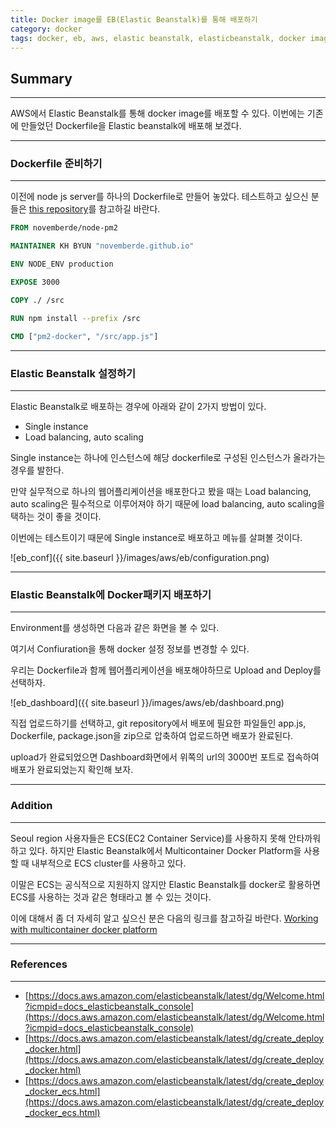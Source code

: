 ```yaml
---
title: Docker image를 EB(Elastic Beanstalk)를 통해 배포하기
category: docker
tags: docker, eb, aws, elastic beanstalk, elasticbeanstalk, docker image, deploy
---
```


## Summary
---
 AWS에서 Elastic Beanstalk를 통해 docker image를 배포할 수 있다.
 이번에는 기존에 만들었던 Dockerfile을 Elastic beanstalk에 배포해 보겠다.

---
### Dockerfile 준비하기
---

이전에 node js server를 하나의 Dockerfile로 만들어 놓았다. 
테스트하고 싶으신 분들은 [this repository](https://bitbucket.org/kyuhyun/docker_node_server)를 참고하길 바란다.

```Dockerfile
FROM novemberde/node-pm2

MAINTAINER KH BYUN "novemberde.github.io"

ENV NODE_ENV production

EXPOSE 3000

COPY ./ /src

RUN npm install --prefix /src

CMD ["pm2-docker", "/src/app.js"]
```

---
### Elastic Beanstalk 설정하기
---

Elastic Beanstalk로 배포하는 경우에 아래와 같이 2가지 방법이 있다. 
- Single instance
- Load balancing, auto scaling

Single instance는 하나에 인스턴스에 해당 dockerfile로 구성된 인스턴스가 올라가는 경우를 발한다.

만약 실무적으로 하나의 웹어플리케이션을 배포한다고 봤을 때는 Load balancing, auto scaling은
필수적으로 이루어져야 하기 때문에 load balancing, auto scaling을 택하는 것이 좋을 것이다.

이번에는 테스트이기 때문에 Single instance로 배포하고 메뉴를 살펴볼 것이다.

![eb_conf]({{ site.baseurl }}/images/aws/eb/configuration.png)


---
### Elastic Beanstalk에 Docker패키지 배포하기
---

Environment를 생성하면 다음과 같은 화면을 볼 수 있다.

여기서 Confiuration을 통해 docker 설정 정보를 변경할 수 있다.

우리는 Dockerfile과 함께 웹어플리케이션을 배포해야하므로 Upload and Deploy를 선택하자.

![eb_dashboard]({{ site.baseurl }}/images/aws/eb/dashboard.png)

직접 업로드하기를 선택하고, git repository에서 배포에 필요한 파일들인 
app.js, Dockerfile, package.json을 zip으로 압축하여 업로드하면 배포가 완료된다.

upload가 완료되었으면 Dashboard화면에서 위쪽의 url의 3000번 포트로 접속하여 배포가 완료되었는지 확인해 보자.

---
### Addition
---

 Seoul region 사용자들은 ECS(EC2 Container Service)를 사용하지 못해 안타까워하고 있다.
 하지만 Elastic Beanstalk에서 Multicontainer Docker Platform을 사용할 때
 내부적으로 ECS cluster를 사용하고 있다.

 이말은 ECS는 공식적으로 지원하지 않지만 Elastic Beanstalk를 docker로 활용하면
 ECS를 사용하는 것과 같은 형태라고 볼 수 있는 것이다.

 이에 대해서 좀 더 자세히 알고 싶으신 분은 다음의 링크를 참고하길 바란다.
 [Working with multicontainer docker platform](https://docs.aws.amazon.com/elasticbeanstalk/latest/dg/create_deploy_docker_ecs.html)

---
### References
---

- [https://docs.aws.amazon.com/elasticbeanstalk/latest/dg/Welcome.html?icmpid=docs_elasticbeanstalk_console](https://docs.aws.amazon.com/elasticbeanstalk/latest/dg/Welcome.html?icmpid=docs_elasticbeanstalk_console)
- [https://docs.aws.amazon.com/elasticbeanstalk/latest/dg/create_deploy_docker.html](https://docs.aws.amazon.com/elasticbeanstalk/latest/dg/create_deploy_docker.html)
- [https://docs.aws.amazon.com/elasticbeanstalk/latest/dg/create_deploy_docker_ecs.html](https://docs.aws.amazon.com/elasticbeanstalk/latest/dg/create_deploy_docker_ecs.html)
